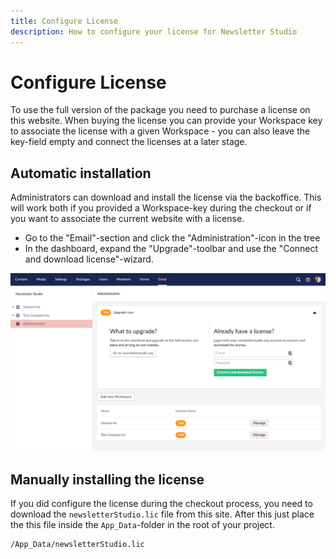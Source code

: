 ```yaml
---
title: Configure License
description: How to configure your license for Newsletter Studio
---
```

# Configure License
To use the full version of the package you need to purchase a license on this website. When buying the license you can provide your Workspace key to associate the license with a given Workspace - you can also leave the key-field empty and connect the licenses at a later stage.


## Automatic installation
Administrators can download and install the license via the backoffice. This will work both if you provided a Workspace-key during the checkout or if you want to associate the current website with a license.



* Go to the "Email"-section and click the "Administration"-icon in the tree
* In the dashboard, expand the "Upgrade"-toolbar and use the "Connect and download license"-wizard.

![administration-license](/media/administration-license.png)



## Manually installing the license

If you did configure the license during the checkout process, you need to download the `newsletterStudio.lic` file from this site. After this just place the this file inside the `App_Data`-folder in the root of your project.

```
/App_Data/newsletterStudio.lic
```




